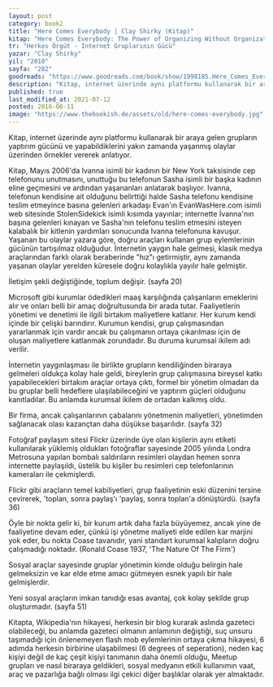 ```yaml
---
layout: post  
category: book2  
title: "Here Comes Everybody | Clay Shirky (Kitap)"  
kitap: "Here Comes Everybody: The Power of Organizing Without Organizations"  
tr: "Herkes Örgüt - İnternet Gruplarının Gücü"  
yazar: "Clay Shirky"  
yil: "2010"  
sayfa: "282"  
goodreads: "https://www.goodreads.com/book/show/1998185.Here_Comes_Everybody"
description: "Kitap, internet üzerinde aynı platformu kullanarak bir araya gelen grupların yaptırım gücünü ve yapabildiklerini anlatıyor."
published: true
last_modified_at: 2021-07-12
posted: 2016-06-11
image: "https://www.thebookish.de/assets/old/here-comes-everybody.jpg"
---
```


Kitap, internet üzerinde aynı platformu kullanarak bir araya gelen grupların yaptırım gücünü ve yapabildiklerini yakın zamanda yaşanmış olaylar üzerinden örnekler vererek anlatıyor.  
  
Kitap, Mayıs 2006'da Ivanna isimli bir kadının bir New York taksisinde cep telefonunu unutmasını, unuttuğu bu telefonun Sasha isimli bir başka kadının eline geçmesini ve ardından yaşananları anlatarak başlıyor. Ivanna, telefonun kendisine ait olduğunu belirttiği halde Sasha telefonu kendisine teslim etmeyince basına gelenleri arkadaşı Evan'ın EvanWasHere.com isimli web sitesinde StolenSidekick isimli kısımda yayınlar; internette İvanna'nın başına gelenleri kınayan ve Sasha'nın telefonu teslim etmesini isteyen kalabalık bir kitlenin yardımları sonucunda Ivanna telefonuna kavuşur. Yaşanan bu olaylar yazara göre, doğru araçları kullanan grup eylemlerinin gücünün tartışılmaz olduğudur. İnternetin yaygın hale gelmesi, klasik medya araçlarından farklı olarak beraberinde "hız"ı getirmiştir, aynı zamanda yaşanan olaylar yerelden küresele doğru kolaylıkla yayılır hale gelmiştir.  
  
İletişim şekli değiştiğinde, toplum değişir. (sayfa 20)  
  
Microsoft gibi kurumlar ödedikleri maaş karşılığında çalışanların emeklerini alır ve onları belli bir amaç doğrultusunda bir arada tutar. Faaliyetlerin yönetimi ve denetimi ile ilgili birtakım maliyetlere katlanır. Her kurum kendi içinde bir çelişki barındırır. Kurumun kendisi, grup çalışmasından yararlanmak için vardır ancak bu çalışmanın ortaya çıkarılması için de oluşan maliyetlere katlanmak zorundadır. Bu duruma kurumsal ikilem adı verilir.  
  
İnternetin yaygınlaşması ile birlikte grupların kendiliğinden biraraya gelmeleri oldukça kolay hale geldi, bireylerin grup çalışmasına bireysel katkı yapabilecekleri birtakım araçlar ortaya çıktı, formel bir yönetim olmadan da bu gruplar belli hedeflere ulaşılabileceğini ve yaptırım güçleri olduğunu kanıtladılar. Bu anlamda kurumsal ikilem de ortadan kalkmış oldu.  
  
Bir firma, ancak çalışanlarının çabalarını yönetmenin maliyetleri, yönetimden sağlanacak olası kazançtan daha düşükse başarılıdır. (sayfa 32)  
  
Fotoğraf paylaşım sitesi Flickr üzerinde üye olan kişilerin aynı etiketi kullanılarak yüklemiş oldukları fotoğraflar sayesinde 2005 yılında Londra Metrosuna yapılan bombalı saldırıların resimleri olaydan hemen sonra internette paylaşıldı, üstelik bu kişiler bu resimleri cep telefonlarının kameraları ile çekmişlerdi.  
  
Flickr gibi araçların temel kabiliyetleri, grup faaliyetinin eski düzenini tersine çevirerek, 'toplan, sonra paylaş'ı 'paylaş, sonra toplan'a dönüştürdü. (sayfa 36)  
  
Öyle bir nokta gelir ki, bir kurum artık daha fazla büyüyemez, ancak yine de faaliyetine devam eder, çünkü işi yönetme maliyeti elde edilen kar marjini yok eder, bu nokta Coase tavanıdır, yani standart kurumsal kalıpların doğru çalışmadığı noktadır. (Ronald Coase 1937, 'The Nature Of The Firm')  
  
Sosyal araçlar sayesinde gruplar yönetimin kimde olduğu belirgin hale gelmeksizin ve kar elde etme amacı gütmeyen esnek yapılı bir hale gelmişlerdir.  
  
Yeni sosyal araçların imkan tanıdığı esas avantaj, çok kolay şekilde grup oluşturmadır. (sayfa 51)  
  
Kitapta, Wikipedia'nın hikayesi, herkesin bir blog kurarak aslında gazeteci olabileceği, bu anlamda gazeteci olmanın anlamının değiştiği, suç unsuru taşımadığı için önlenemeyen flash mob eylemlerinin ortaya çıkma hikayesi, 6 adımda herkesin birbirine ulaşabilmesi (6 degrees of seperation), neden kaç kişiyi değil de kaç çeşit kişiyi tanımanın daha önemli olduğu, Meetup grupları ve nasıl biraraya geldikleri, sosyal medyanın etkili kullanımın vaat, araç ve pazarlığa bağlı olması ilgi çekici diğer başlıklar olarak yer almaktadır.  
